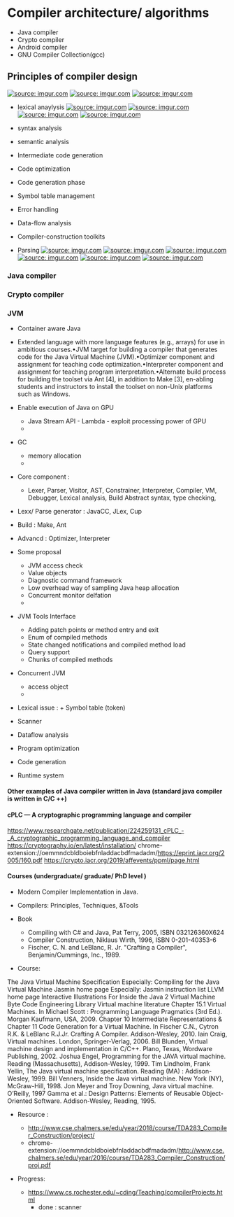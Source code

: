 # Compiler architecture/ algorithms
+ Java compiler
+ Crypto compiler 
+ Android compiler
+ GNU Compiler Collection(gcc)

## Principles of compiler design 
<a href="https://imgur.com/XOY6tgi"><img src="https://i.imgur.com/XOY6tgi.png" title="source: imgur.com" /></a>
<a href="https://imgur.com/tosIdXB"><img src="https://i.imgur.com/tosIdXB.png" title="source: imgur.com" /></a>
<a href="https://imgur.com/aDjfjYu"><img src="https://i.imgur.com/aDjfjYu.png" title="source: imgur.com" /></a>
- lexical anaylysis 
<a href="https://imgur.com/7JokU0j"><img src="https://i.imgur.com/7JokU0j.png" title="source: imgur.com" /></a>
<a href="https://imgur.com/1nJeQrf"><img src="https://i.imgur.com/1nJeQrf.png" title="source: imgur.com" /></a>
<a href="https://imgur.com/wosu8XG"><img src="https://i.imgur.com/wosu8XG.png" title="source: imgur.com" /></a>
<a href="https://imgur.com/OXpIAB7"><img src="https://i.imgur.com/OXpIAB7.png" title="source: imgur.com" /></a>

- syntax analysis 
- semantic analysis 
- Intermediate code generation
- Code optimization 
- Code generation phase 
- Symbol table management
- Error handling
- Data-flow analysis 
- Compiler-construction toolkits
- Parsing 
    <a href="https://imgur.com/YhOhF9q"><img src="https://i.imgur.com/YhOhF9q.png" title="source: imgur.com" /></a>
<a href="https://imgur.com/kwW9N08"><img src="https://i.imgur.com/kwW9N08.png" title="source: imgur.com" /></a>
<a href="https://imgur.com/Tgo2tFC"><img src="https://i.imgur.com/Tgo2tFC.png" title="source: imgur.com" /></a>
<a href="https://imgur.com/Qyh0TJb"><img src="https://i.imgur.com/Qyh0TJb.png" title="source: imgur.com" /></a>
<a href="https://imgur.com/YhOhF9q"><img src="https://i.imgur.com/YhOhF9q.png" title="source: imgur.com" /></a>
<a href="https://imgur.com/j6UDrhS"><img src="https://i.imgur.com/j6UDrhS.png" title="source: imgur.com" /></a>



### Java compiler 

### Crypto compiler 




### JVM 
+ Container aware Java 
+ Extended language with more language features (e.g., arrays) for use in ambitious courses.•JVM target for building a compiler that generates code for the Java Virtual Machine (JVM).•Optimizer component and assignment for teaching code optimization.•Interpreter component and assignment for teaching program interpretation.•Alternate build process for building the toolset via Ant [4], in addition to Make [3], en-abling students and instructors to install the toolset on non-Unix platforms such as Windows.
+ Enable execution of Java on GPU 
    + Java Stream API - Lambda - exploit processing power of GPU 
    + 
+ GC 
    + memory allocation 
    + 
+ Core component : 
    + Lexer, Parser, Visitor, AST, Constrainer, Interpreter, Compiler, VM, Debugger, Lexical analysis, Build Abstract syntax, type checking, 
+ Lexx/ Parse generator : JavaCC, JLex, Cup 
+ Build : Make, Ant
+ Advancd : Optimizer, Interpreter 
+ Some proposal 
    + JVM access check 
    + Value objects 
    + Diagnostic command framework 
    + Low overhead way of sampling Java heap allocation 
    + Concurrent monitor delfation 
    + 
+ JVM Tools Interface   
    + Adding patch points or method entry and exit 
    + Enum of compiled methods 
    + State changed notifications and compiled method load 
    + Query support 
    + Chunks of compiled methods 

+ Concurrent JVM 
    + access object 
    + 
+ Lexical issue : + Symbol table (token)
+ Scanner 
+ Dataflow analysis 
+ Program optimization 
+ Code generation 
+ Runtime system 

#### Other examples of Java compiler written in Java (standard java compiler is written in C/C ++)

#### cPLC — A cryptographic programming language and compiler
https://www.researchgate.net/publication/224259131_cPLC_-_A_cryptographic_programming_language_and_compiler
https://cryptography.io/en/latest/installation/
chrome-extension://oemmndcbldboiebfnladdacbdfmadadm/https://eprint.iacr.org/2005/160.pdf
https://crypto.iacr.org/2019/affevents/ppml/page.html



#### Courses (undergraduate/ graduate/ PhD level )
+ Modern Compiler Implementation in Java.
+ Compilers: Principles, Techniques, &Tools
+ Book 
    + Compiling with C# and Java, Pat Terry, 2005, ISBN 032126360X624
    + Compiler Construction, Niklaus Wirth, 1996, ISBN 0-201-40353-6
    + Fischer, C. N. and LeBlanc, R. Jr. "Crafting a Compiler", Benjamin/Cummings, Inc., 1989.


+ Course: 
    
The Java Virtual Machine Specification
Especially: Compiling for the Java Virtual Machine
Jasmin home page
Especially: Jasmin instruction list
LLVM home page
Interactive Illustrations For Inside the Java 2 Virtual Machine
Byte Code Engineering Library
Virtual machine literature
Chapter 15.1 Virtual Machines. In Michael Scott : Programming Language Pragmatics (3rd Ed.). Morgan Kaufmann, USA, 2009.
Chapter 10 Intermediate Representations & Chapter 11 Code Generation for a Virtual Machine. In Fischer C.N., Cytron R.K. & LeBlanc R.J.Jr. Crafting A Compiler. Addison-Wesley, 2010.
Iain Craig, Virtual machines. London, Springer-Verlag, 2006.
Bill Blunden, Virtual machine design and implementation in C/C++. Plano, Texas, Wordware Publishing, 2002.
Joshua Engel, Programming for the JAVA virtual machine. Reading (Massachusetts), Addison-Wesley, 1999.
Tim Lindholm, Frank Yellin, The Java virtual machine specification. Reading (MA) : Addison-Wesley, 1999.
Bill Venners, Inside the Java virtual machine. New York (NY), McGraw-Hill, 1998.
Jon Meyer and Troy Downing, Java virtual machine. O’Reilly, 1997
Gamma et al.: Design Patterns: Elements of Reusable Object-Oriented Software.  Addison-Wesley, Reading, 1995.

+ Resource :
    + http://www.cse.chalmers.se/edu/year/2018/course/TDA283_Compiler_Construction/project/
    + chrome-extension://oemmndcbldboiebfnladdacbdfmadadm/http://www.cse.chalmers.se/edu/year/2016/course/TDA283_Compiler_Construction/proj.pdf




+ Progress: 
    + https://www.cs.rochester.edu/~cding/Teaching/compilerProjects.html
        + done : scanner 
